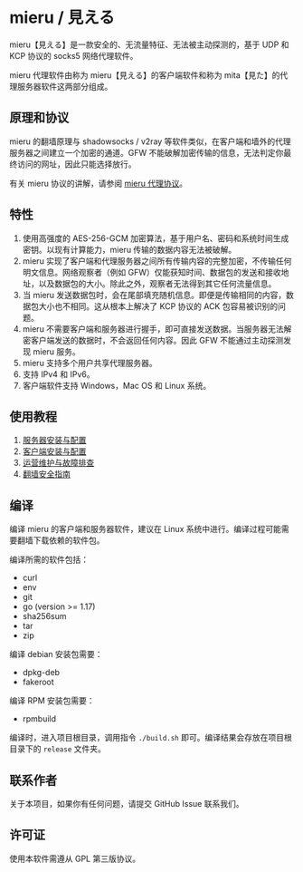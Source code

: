 # mieru / 見える

mieru【見える】是一款安全的、无流量特征、无法被主动探测的，基于 UDP 和 KCP 协议的 socks5 网络代理软件。

mieru 代理软件由称为 mieru【見える】的客户端软件和称为 mita【見た】的代理服务器软件这两部分组成。

## 原理和协议

mieru 的翻墙原理与 shadowsocks / v2ray 等软件类似，在客户端和墙外的代理服务器之间建立一个加密的通道。GFW 不能破解加密传输的信息，无法判定你最终访问的网址，因此只能选择放行。

有关 mieru 协议的讲解，请参阅 [mieru 代理协议](https://github.com/enfein/mieru/blob/main/docs/protocol.md)。

## 特性

1. 使用高强度的 AES-256-GCM 加密算法，基于用户名、密码和系统时间生成密钥。以现有计算能力，mieru 传输的数据内容无法被破解。
2. mieru 实现了客户端和代理服务器之间所有传输内容的完整加密，不传输任何明文信息。网络观察者（例如 GFW）仅能获知时间、数据包的发送和接收地址，以及数据包的大小。除此之外，观察者无法得到其它任何流量信息。
3. 当 mieru 发送数据包时，会在尾部填充随机信息。即便是传输相同的内容，数据包大小也不相同。这从根本上解决了 KCP 协议的 ACK 包容易被识别的问题。
4. mieru 不需要客户端和服务器进行握手，即可直接发送数据。当服务器无法解密客户端发送的数据时，不会返回任何内容。因此 GFW 不能通过主动探测发现 mieru 服务。
5. mieru 支持多个用户共享代理服务器。
6. 支持 IPv4 和 IPv6。
7. 客户端软件支持 Windows，Mac OS 和 Linux 系统。

## 使用教程

1. [服务器安装与配置](https://github.com/enfein/mieru/blob/main/docs/server-install.md)
2. [客户端安装与配置](https://github.com/enfein/mieru/blob/main/docs/client-install.md)
3. [运营维护与故障排查](https://github.com/enfein/mieru/blob/main/docs/operation.md)
4. [翻墙安全指南](https://github.com/enfein/mieru/blob/main/docs/security.md)

## 编译

编译 mieru 的客户端和服务器软件，建议在 Linux 系统中进行。编译过程可能需要翻墙下载依赖的软件包。

编译所需的软件包括：

- curl
- env
- git
- go (version >= 1.17)
- sha256sum
- tar
- zip

编译 debian 安装包需要：

- dpkg-deb
- fakeroot

编译 RPM 安装包需要：

- rpmbuild

编译时，进入项目根目录，调用指令 `./build.sh` 即可。编译结果会存放在项目根目录下的 `release` 文件夹。

## 联系作者

关于本项目，如果你有任何问题，请提交 GitHub Issue 联系我们。

## 许可证

使用本软件需遵从 GPL 第三版协议。
